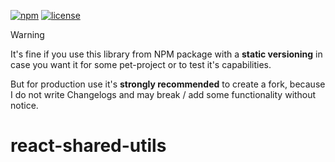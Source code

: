 [![npm](https://img.shields.io/npm/v/react-shared-utils)](https://www.npmjs.com/package/react-shared-utils) 
[![license](https://img.shields.io/npm/l/react-shared-utils)](https://github.com/js2me/react-shared-utils/blob/master/LICENSE)  


> [!WARNING]  
> It's fine if you use this library from NPM package with a **static versioning** in case you
> want it for some pet-project or to test it's capabilities.
>
> But for production use it's **strongly recommended** to create a fork, because I do not write
> Changelogs and may break / add some functionality without notice.  

# react-shared-utils  
